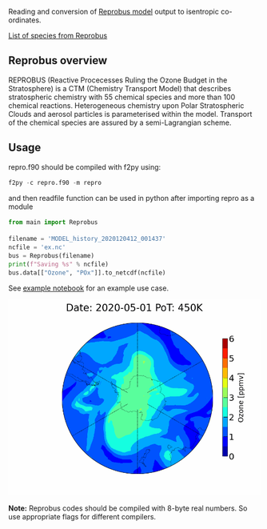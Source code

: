 Reading and conversion of [Reprobus model](https://cds-espri.ipsl.upmc.fr/etherTypo/index.php?id=1664&L=1) output to isentropic co-ordinates.

[List of species from Reprobus](species.md)

## Reprobus overview

REPROBUS (Reactive Procecesses Ruling the Ozone Budget in the Stratosphere) is a CTM (Chemistry Transport Model) that describes stratospheric chemistry with 55 chemical species and more than 100 chemical reactions. Heterogeneous chemistry upon Polar Stratospheric Clouds and aerosol particles is parameterised within the model. Transport of the chemical species are assured by a semi-Lagrangian scheme.

## Usage

repro.f90 should be compiled with f2py using:

```python
f2py -c repro.f90 -m repro
```

and then readfile function can be used in python after importing repro as a module

```python
from main import Reprobus

filename = 'MODEL_history_2020120412_001437'
ncfile = 'ex.nc'
bus = Reprobus(filename)
print(f"Saving %s" % ncfile)
bus.data[["Ozone", "POx"]].to_netcdf(ncfile)
```

See [example notebook](./example.ipynb) for an example use case.

![Reprobus Ozone 2020](./fig/reprobus_ozone.gif)

**Note:** Reprobus codes should be compiled with 8-byte real numbers. So use appropriate flags for different compilers.